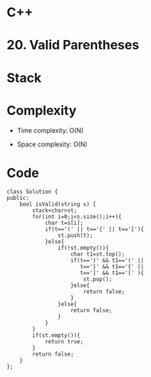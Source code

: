 # C++
<!-- Describe your first thoughts on how to solve this problem. -->

# 20. Valid Parentheses
<!-- Describe your approach to solving the problem. -->
# Stack
# Complexity
- Time complexity: O(N)
<!-- Add your time complexity here, e.g. $$O(n)$$ -->

- Space complexity: O(N)
<!-- Add your space complexity here, e.g. $$O(n)$$ -->

# Code
```
class Solution {
public:
    bool isValid(string s) {
        stack<char>st;
        for(int i=0;i<s.size();i++){
            char t=s[i];
            if(t=='(' || t=='{' || t=='['){
                st.push(t);
            }else{
                if(!st.empty()){
                    char t1=st.top();
                    if(t==')' && t1=='(' ||
                       t=='}' && t1=='{' ||
                       t==']' && t1=='[' ){
                        st.pop();
                    }else{
                        return false;
                    }
                }else{
                    return false;
                }
            }
        }
        if(st.empty()){
            return true;
        }
        return false;
    }
};
```
